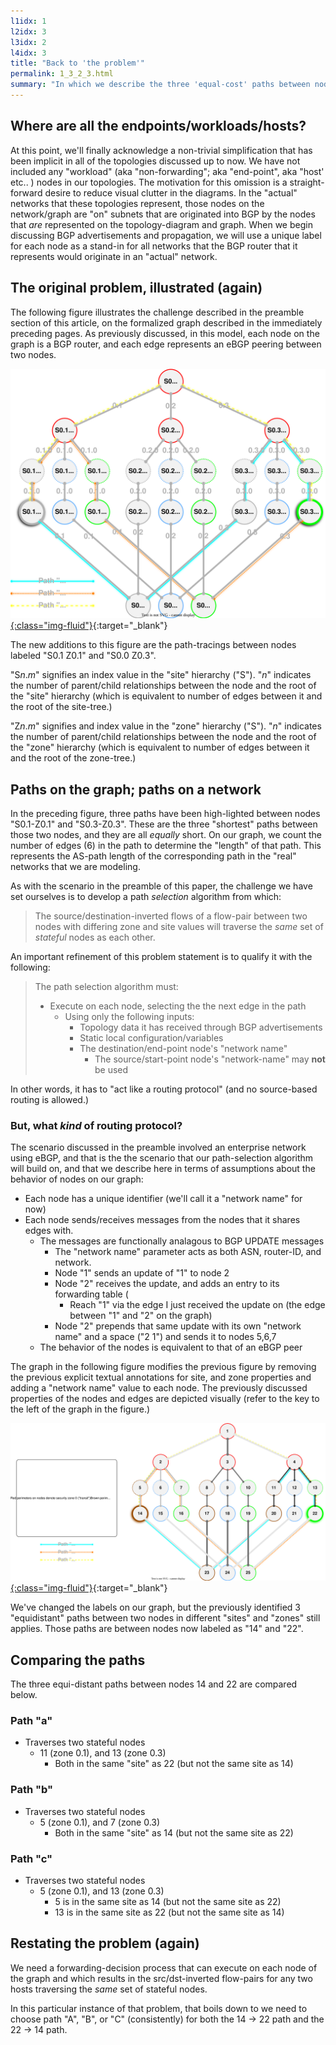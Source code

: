 ```yaml
---
l1idx: 1
l2idx: 3
l3idx: 2
l4idx: 3
title: "Back to 'the problem'"
permalink: 1_3_2_3.html
summary: "In which we describe the three 'equal-cost' paths between nodes with differing zone and site values"
---
```


##  Where are all the endpoints/workloads/hosts?

At this point, we'll finally acknowledge a non-trivial simplification that has been implicit in all of the topologies discussed up to now.  We have not included any "workload" (aka "non-forwarding"; aka "end-point", aka "host' etc.. ) nodes in our topologies.   The motivation for this omission is a straight-forward desire to reduce visual clutter in the diagrams.  In the "actual" networks that these topologies represent, those nodes on the network/graph are "on" subnets that are originated into BGP by the nodes that *are* represented on the topology-diagram and graph.  When we begin discussing BGP advertisements and propagation, we will use a unique label for each node as a stand-in for all networks that the BGP router that it represents would originate in an "actual" network.

##  The original problem, illustrated (again)

The following figure illustrates the challenge described in the preamble section of this article, on the formalized graph described in the immediately preceding pages. As previously discussed, in this model, each node on the graph is a BGP router, and each edge represents an eBGP peering between two nodes.

[![image](./grphth-18.svg){:class="img-fluid"}](./grphth-18.svg){:target="_blank"}

The new additions to this figure are the path-tracings between nodes labeled "S0.1 Z0.1" and "S0.0 Z0.3".  

"S*n*.*m*" signifies an index value in the "site" hierarchy ("S").  "*n*" indicates the number of parent/child relationships between the node and the root of the "site" hierarchy (which is equivalent to number of edges between it and the root of the site-tree.)

"Z*n*.*m*" signifies and index value in the "zone" hierarchy ("S").  "*n*" indicates the number of parent/child relationships between the node and the root of the "zone" hierarchy (which is equivalent to number of edges between it and the root of the zone-tree.)

## Paths on the graph; paths on a network

In the preceding figure, three paths have been high-lighted between nodes "S0.1-Z0.1" and "S0.3-Z0.3".  These are the three "shortest" paths between those two nodes, and they are all *equally* short. On our graph, we count the number of edges (6) in the path to determine the "length" of that path.  This represents the AS-path length of the corresponding path in the "real" networks that we are modeling.

As with the scenario in the preamble of this paper, the challenge we have set ourselves is to develop a path *selection* algorithm from which:

>The source/destination-inverted flows of a flow-pair between two nodes with differing zone and site values will traverse the *same* set of *stateful* nodes as each other.

An important refinement of this problem statement is to qualify it with the following:

>The path selection algorithm must:
> * Execute on each node, selecting the the next edge in the path
>    * Using only the following inputs:
>      * Topology data it has received through BGP advertisements
>      * Static local configuration/variables
>      * The destination/end-point node's "network name"
>        * The source/start-point node's "network-name" may **not** be used  

In other words, it has to "act like a routing protocol" (and no source-based routing is allowed.)

### But, what *kind* of routing protocol?

The scenario discussed in the preamble involved an enterprise network using eBGP, and that is the the scenario that our path-selection algorithm will build on, and that we describe here in terms of assumptions about the behavior of nodes on our graph:

* Each node has a unique identifier (we'll call it a "network name" for now)
* Each node sends/receives messages from the nodes that it shares edges with.
  * The messages are functionally analagous to BGP UPDATE messages
    * The "network name" parameter acts as both ASN, router-ID, and network.
    * Node "1" sends an update of "1" to node 2
    * Node "2" receives the update, and adds an entry to its forwarding table (
      * Reach "1" via the edge I just received the update on (the edge between "1" and "2" on the graph)
    * Node "2" prepends that same update with its own "network name" and a space  ("2 1") and sends it to nodes 5,6,7
  * The behavior of the nodes is equivalent to that of an eBGP peer

The graph in the following figure modifies the previous figure by removing the previous explicit textual annotations for site, and zone properties and adding a "network name" value to each node.  The previously discussed properties of the nodes and edges are depicted visually (refer to the key to the left of the graph in the figure.)

[![image](./grphth-19.svg){:class="img-fluid"}](./grphth-19.svg){:target="_blank"}

We've changed the labels on our graph, but the previously identified 3 "equidistant" paths between two nodes in different "sites" and "zones" still applies.  Those paths are between nodes now labeled as "14" and "22".

## Comparing the paths

The three equi-distant paths between nodes 14 and 22 are compared below.

### Path "a"

* Traverses two stateful nodes
  * 11 (zone 0.1), and 13 (zone 0.3)
    * Both in the same "site" as 22 (but not the same site as 14)

### Path "b"

* Traverses two stateful nodes
  * 5 (zone 0.1), and 7 (zone 0.3)
    * Both in the same "site" as 14 (but not the same site as 22)

### Path "c"

* Traverses two stateful nodes
  * 5 (zone 0.1), and 13 (zone 0.3)
    * 5 is in the same site as 14 (but not the same site as 22)
    * 13 is in the same site as 22 (but not the same site as 14)

## Restating the problem (again)

We need a forwarding-decision process that can execute on each node of the graph and which results in the src/dst-inverted flow-pairs for any two hosts traversing the *same* set of stateful nodes.

In this particular instance of that problem, that boils down to we need to choose path "A", "B", or "C" (consistently) for both the 14 -> 22 path and the 22 -> 14 path.

